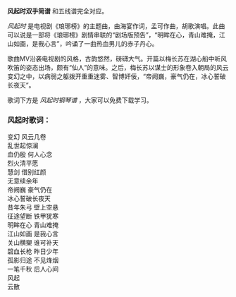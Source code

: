 

**风起时双手简谱** 和五线谱完全对应。

_风起时_
是电视剧《琅琊榜》的主题曲，由海宴作词，孟可作曲，胡歌演唱。此曲可以说是一部将《琅琊榜》剧情串联的“剧场版预告”，“明眸在心，青山难掩，江山如画，是我心言”，吟诵了一曲热血男儿的赤子丹心。

歌曲MV沿袭电视剧的风格，古韵悠然，磅礴大气。开篇以梅长苏在湖心船中听风吹笛的姿态出场，颇有“仙人”的意味。之后，梅长苏以谋士的形象卷入朝局的风云变幻之中，以病弱之躯拨开重重迷雾、智博奸佞，“帝阙巍，豪气仍在，冰心誓破长夜天”。

歌词下方是 _风起时钢琴谱_ ，大家可以免费下载学习。

### 风起时歌词：

变幻 风云几卷  
乱世起惊澜  
血仍殷 何人心念  
烈火清平愿  
慧剑 借别红颜  
无意续余年  
帝阙巍 豪气仍在  
冰心誓破长夜天  
昔年朱弓 壁上空悬  
征途望断 铁甲犹寒  
明眸在心 青山难掩  
江山如画 是我心言  
关山横槊 谁可补天  
碧血长枪 昨日少年  
孤影归途 不见烽烟  
一笔千秋 后人心间  
风起  
云散

